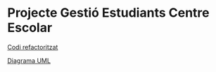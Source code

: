 # Projecte Gestió Estudiants Centre Escolar

[Codi refactoritzat](Projecte%20Gestio%CC%81%20Estudiants%20Centre%20Escolar%20ab9eefc1eac342d4892f0fc273142113/Codi%20refactoritzat%2093e0e627c0e245bfa22ff2fbc9f283bf.md)

[Diagrama UML](Projecte%20Gestio%CC%81%20Estudiants%20Centre%20Escolar%20ab9eefc1eac342d4892f0fc273142113/Diagrama%20UML%20e2fef3fec86241f380848332ea9714ba.md)